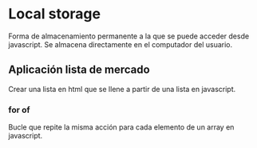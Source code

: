 # Local storage

Forma de almacenamiento permanente a la que se puede acceder desde javascript. Se almacena directamente en el computador del usuario.

## Aplicación lista de mercado

Crear una lista en html que se llene a partir de una lista en javascript.

### for of

Bucle que repite la misma acción para cada elemento de un array en javascript.
